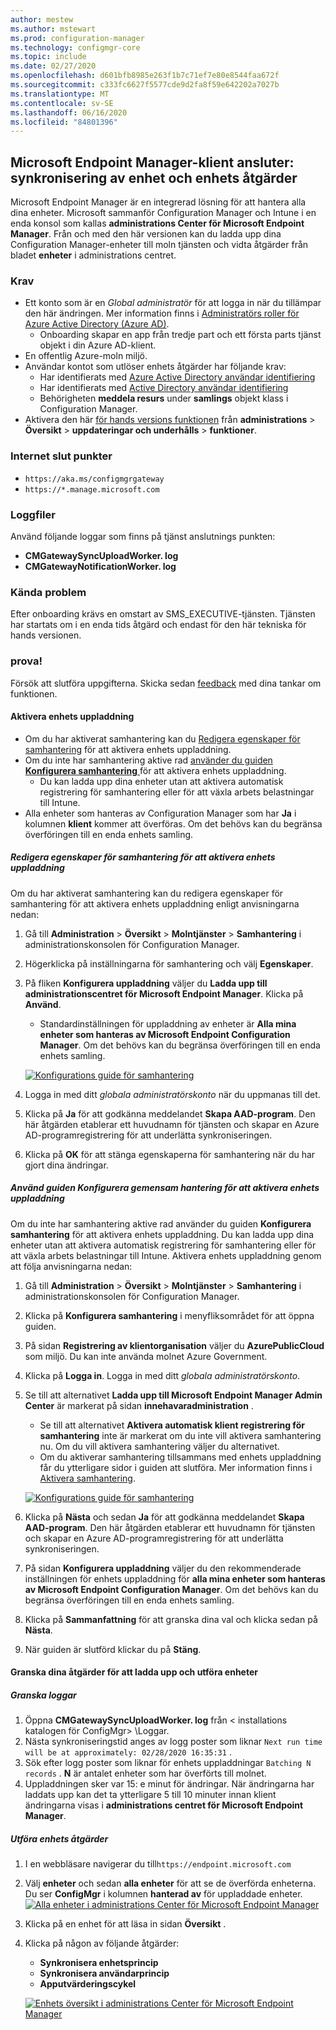 ```yaml
---
author: mestew
ms.author: mstewart
ms.prod: configuration-manager
ms.technology: configmgr-core
ms.topic: include
ms.date: 02/27/2020
ms.openlocfilehash: d601bfb8985e263f1b7c71ef7e80e8544faa672f
ms.sourcegitcommit: c333fc6627f5577cde9d2fa8f59e642202a7027b
ms.translationtype: MT
ms.contentlocale: sv-SE
ms.lasthandoff: 06/16/2020
ms.locfileid: "84801396"
---
```

## <a name="microsoft-endpoint-manager-tenant-attach-device-sync-and-device-actions"></a><a name="bkmk_attach"></a>Microsoft Endpoint Manager-klient ansluter: synkronisering av enhet och enhets åtgärder
<!--3555758 live 3/4/2020-->
Microsoft Endpoint Manager är en integrerad lösning för att hantera alla dina enheter. Microsoft sammanför Configuration Manager och Intune i en enda konsol som kallas **administrations Center för Microsoft Endpoint Manager**. Från och med den här versionen kan du ladda upp dina Configuration Manager-enheter till moln tjänsten och vidta åtgärder från bladet **enheter** i administrations centret.

### <a name="prerequisites"></a>Krav

- Ett konto som är en *Global administratör* för att logga in när du tillämpar den här ändringen. Mer information finns i [Administratörs roller för Azure Active Directory (Azure AD)](https://docs.microsoft.com/azure/role-based-access-control/rbac-and-directory-admin-roles#azure-ad-administrator-roles).
   - Onboarding skapar en app från tredje part och ett första parts tjänst objekt i din Azure AD-klient.
- En offentlig Azure-moln miljö.
- Användar kontot som utlöser enhets åtgärder har följande krav:
   - Har identifierats med [Azure Active Directory användar identifiering](../../../../servers/deploy/configure/about-discovery-methods.md#azureaddisc)
   - Har identifierats med [Active Directory användar identifiering](../../../../servers/deploy/configure/about-discovery-methods.md#bkmk_aboutUser)
   - Behörigheten **meddela resurs** under **samlings** objekt klass i Configuration Manager.
- Aktivera den här [för hands versions funktionen](../../../../servers/manage/pre-release-features.md) från **administrations**  >  **Översikt**  >  **uppdateringar och underhålls**  >  **funktioner**.

### <a name="internet-endpoints"></a>Internet slut punkter

- `https://aka.ms/configmgrgateway`
- `https://*.manage.microsoft.com`

### <a name="log-files"></a>Loggfiler
Använd följande loggar som finns på tjänst anslutnings punkten:

- **CMGatewaySyncUploadWorker. log**
- **CMGatewayNotificationWorker. log** 

### <a name="known-issues"></a>Kända problem

Efter onboarding krävs en omstart av SMS_EXECUTIVE-tjänsten. Tjänsten har startats om i en enda tids åtgärd och endast för den här tekniska för hands versionen.

### <a name="try-it-out"></a>prova!

Försök att slutföra uppgifterna. Skicka sedan [feedback](../../../../understand/find-help.md#product-feedback) med dina tankar om funktionen.

#### <a name="enable-device-upload"></a>Aktivera enhets uppladdning

- Om du har aktiverat samhantering kan du [Redigera egenskaper för samhantering](#bkmk_edit) för att aktivera enhets uppladdning.
- Om du inte har samhantering aktive rad [använder du guiden **Konfigurera samhantering** ](#bkmk_config) för att aktivera enhets uppladdning.
   - Du kan ladda upp dina enheter utan att aktivera automatisk registrering för samhantering eller för att växla arbets belastningar till Intune.
- Alla enheter som hanteras av Configuration Manager som har **Ja** i kolumnen **klient** kommer att överföras. Om det behövs kan du begränsa överföringen till en enda enhets samling.   

##### <a name="edit-co-management-properties-to-enable-device-upload"></a><a name="bkmk_edit"></a>Redigera egenskaper för samhantering för att aktivera enhets uppladdning

Om du har aktiverat samhantering kan du redigera egenskaper för samhantering för att aktivera enhets uppladdning enligt anvisningarna nedan:

1. Gå till **Administration** > **Översikt** > **Molntjänster** > **Samhantering** i administrationskonsolen för Configuration Manager.
1. Högerklicka på inställningarna för samhantering och välj **Egenskaper**.
1. På fliken **Konfigurera uppladdning** väljer du **Ladda upp till administrationscentret för Microsoft Endpoint Manager**. Klicka på **Använd**.
   - Standardinställningen för uppladdning av enheter är **Alla mina enheter som hanteras av Microsoft Endpoint Configuration Manager**. Om det behövs kan du begränsa överföringen till en enda enhets samling.

   [![Konfigurations guide för samhantering](../../media/3555758-configure-upload.png)](../../media/3555758-configure-upload.png#lightbox)
1. Logga in med ditt *globala administratörskonto* när du uppmanas till det.
1. Klicka på **Ja** för att godkänna meddelandet **Skapa AAD-program**. Den här åtgärden etablerar ett huvudnamn för tjänsten och skapar en Azure AD-programregistrering för att underlätta synkroniseringen.
1. Klicka på **OK** för att stänga egenskaperna för samhantering när du har gjort dina ändringar.


##### <a name="use-the-configure-co-management-wizard-to-enable-device-upload"></a><a name="bkmk_config"></a>Använd guiden Konfigurera gemensam hantering för att aktivera enhets uppladdning
Om du inte har samhantering aktive rad använder du guiden **Konfigurera samhantering** för att aktivera enhets uppladdning. Du kan ladda upp dina enheter utan att aktivera automatisk registrering för samhantering eller för att växla arbets belastningar till Intune. Aktivera enhets uppladdning genom att följa anvisningarna nedan:

1. Gå till **Administration** > **Översikt** > **Molntjänster** > **Samhantering** i administrationskonsolen för Configuration Manager.
1. Klicka på **Konfigurera samhantering** i menyfliksområdet för att öppna guiden.
1. På sidan **Registrering av klientorganisation** väljer du **AzurePublicCloud** som miljö. Du kan inte använda molnet Azure Government.
1. Klicka på **Logga in**. Logga in med ditt *globala administratörskonto*.
1. Se till att alternativet **Ladda upp till Microsoft Endpoint Manager Admin Center** är markerat på sidan **innehavaradministration** .
   - Se till att alternativet **Aktivera automatisk klient registrering för samhantering** inte är markerat om du inte vill aktivera samhantering nu. Om du vill aktivera samhantering väljer du alternativet.
   - Om du aktiverar samhantering tillsammans med enhets uppladdning får du ytterligare sidor i guiden att slutföra. Mer information finns i [Aktivera samhantering](../../../../../comanage/how-to-enable.md).

   [![Konfigurations guide för samhantering](../../media/3555758-comanagement-wizard.png)](../../media/3555758-comanagement-wizard.png#lightbox)
1. Klicka på **Nästa** och sedan **Ja** för att godkänna meddelandet **Skapa AAD-program**. Den här åtgärden etablerar ett huvudnamn för tjänsten och skapar en Azure AD-programregistrering för att underlätta synkroniseringen.
1. På sidan **Konfigurera uppladdning** väljer du den rekommenderade inställningen för enhets uppladdning för **alla mina enheter som hanteras av Microsoft Endpoint Configuration Manager**. Om det behövs kan du begränsa överföringen till en enda enhets samling.
1. Klicka på **Sammanfattning** för att granska dina val och klicka sedan på **Nästa**.
1. När guiden är slutförd klickar du på **Stäng**.  


#### <a name="review-your-upload-and-perform-device-actions"></a><a name="bkmk_review"></a>Granska dina åtgärder för att ladda upp och utföra enheter

##### <a name="review-logs"></a>Granska loggar

1. Öppna **CMGatewaySyncUploadWorker. log** från &lt; installations katalogen för ConfigMgr> \Loggar.
1. Nästa synkroniseringstid anges av logg poster som liknar `Next run time will be at approximately: 02/28/2020 16:35:31` .
1. Sök efter logg poster som liknar för enhets uppladdningar `Batching N records` . **N** är antalet enheter som har överförts till molnet. 
1. Uppladdningen sker var 15: e minut för ändringar. När ändringarna har laddats upp kan det ta ytterligare 5 till 10 minuter innan klient ändringarna visas i **administrations centret för Microsoft Endpoint Manager**.

##### <a name="perform-device-actions"></a>Utföra enhets åtgärder

1. I en webbläsare navigerar du till`https://endpoint.microsoft.com`
1. Välj **enheter** och sedan **alla enheter** för att se de överförda enheterna. Du ser **ConfigMgr** i kolumnen **hanterad av** för uppladdade enheter.
   [![Alla enheter i administrations Center för Microsoft Endpoint Manager](../../media/3555758-all-devices.png)](../../media/3555758-all-devices.png#lightbox)
1. Klicka på en enhet för att läsa in sidan **Översikt** .
1. Klicka på någon av följande åtgärder:
   - **Synkronisera enhetsprincip**
   - **Synkronisera användarprincip**
   - **Apputvärderingscykel**

   [![Enhets översikt i administrations Center för Microsoft Endpoint Manager](../../media/3555758-device-overview-actions.png)](../../media/3555758-device-overview-actions.png#lightbox)
